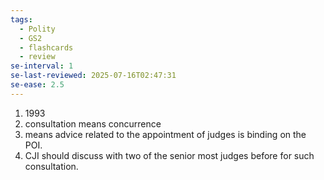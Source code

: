 ```yaml
---
tags:
  - Polity
  - GS2
  - flashcards
  - review
se-interval: 1
se-last-reviewed: 2025-07-16T02:47:31
se-ease: 2.5
---
```

1. 1993
2. consultation means concurrence
3. means advice related to the appointment of judges is binding on the POI.
4. CJI should discuss with two of the senior most judges before for such consultation.
